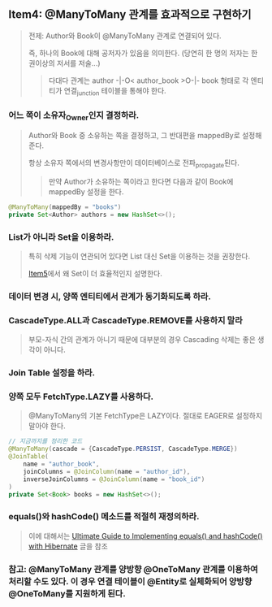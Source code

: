## Item4: @ManyToMany 관계를 효과적으로 구현하기
> 전제: Author와 Book이 @ManyToMany 관계로 연결되어 있다. 
> 
> 즉, 하나의 Book에 대해 공저자가 있음을 의미한다. (당연히 한 명의 저자는 한 권이상의 저서를 저술...)
> 
> > 다대다 관계는 author -|-O< author_book >O-|- book 형태로 각 엔티티가 연결<sub>junction</sub> 테이블을 통해야 한다.

### 어느 쪽이 소유자<sub>Owner</sub>인지 결정하라.
> Author와 Book 중 소유하는 쪽을 결정하고, 그 반대편을 mappedBy로 설정해준다.
> 
> 항상 소유자 쪽에서의 변경사항만이 데이터베이스로 전파<sub>propagate</sub>된다.
> 
> > 만약 Author가 소유하는 쪽이라고 한다면 다음과 같이 Book에 mappedBy 설정을 한다.
```java
@ManyToMany(mappedBy = "books")
private Set<Author> authors = new HashSet<>();
```

### List가 아니라 Set을 이용하라.
> 특히 삭제 기능이 연관되어 있다면 List 대신 Set을 이용하는 것을 권장한다.
> 
> [Item5](./item5.md)에서 왜 Set이 더 효율적인지 설명한다. 

### 데이터 변경 시, 양쪽 엔티티에서 관계가 동기화되도록 하라.

### CascadeType.ALL과 CascadeType.REMOVE를 <b>사용하지 말라</b>
> 부모-자식 간의 관계가 아니기 때문에 대부분의 경우 Cascading 삭제는 좋은 생각이 아니다.  

### Join Table 설정을 하라.

### 양쪽 모두 FetchType.LAZY를 사용하다.
> @ManyToMany의 기본 FetchType은 LAZY이다. 
> 절대로 EAGER로 설정하지 말아야 한다.

```java
// 지금까지를 정리한 코드
@ManyToMany(cascade = {CascadeType.PERSIST, CascadeType.MERGE})
@JoinTable(
    name = "author_book",
    joinColumns = @JoinColumn(name = "author_id"),
    inverseJoinColumns = @JoinColumn(name = "book_id")
)
private Set<Book> books = new HashSet<>();
```

### equals()와 hashCode() 메소드를 적절히 재정의하라.
> 이에 대해서는 [Ultimate Guide to Implementing equals() and hashCode() with Hibernate](https://thorben-janssen.com/ultimate-guide-to-implementing-equals-and-hashcode-with-hibernate/) 글을 참조

### 참고: @ManyToMany 관계를 양방향 @OneToMany 관계를 이용하여 처리할 수도 있다. 이 경우 연결 테이블이 @Entity로 실체화되어 양방향 @OneToMany를 지원하게 된다.
